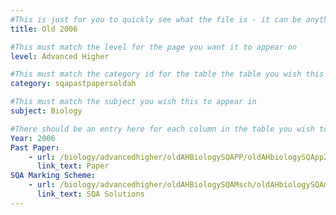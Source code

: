 ```yaml
---
#This is just for you to quickly see what the file is - it can be anything you want
title: Old 2006

#This must match the level for the page you want it to appear on
level: Advanced Higher

#This must match the category id for the table the table you wish this to appear in
category: sqapastpapersoldah

#This must match the subject you wish this to appear in
subject: Biology

#There should be an entry here for each column in the table you wish to populate:
Year: 2006
Past Paper:
    - url: /biology/advancedhigher/oldAHBiologySQAPP/oldAHbiologySQApp2006.pdf
      link_text: Paper
SQA Marking Scheme:
    - url: /biology/advancedhigher/oldAHBiologySQAMsch/oldAHbiologySQAmsch2006.pdf
      link_text: SQA Solutions
---
```


